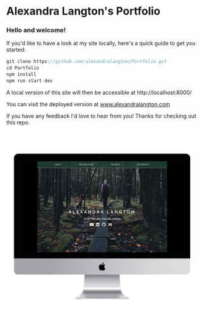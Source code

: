 # Alexandra Langton's Portfolio

### Hello and welcome!

If you'd like to have a look at my site locally, here's a quick guide to get you started:

```js
git clone https://github.com/alexandralangton/Portfolio.git
cd Portfolio
npm install
npm run start-dev
```

A local version of this site will then be accessible at http://localhost:8000/

You can visit the deployed version at www.alexandralangton.com

If you have any feedback I'd love to hear from you! Thanks for checking out this repo.

![siteImage](app/media/images/site.png)
